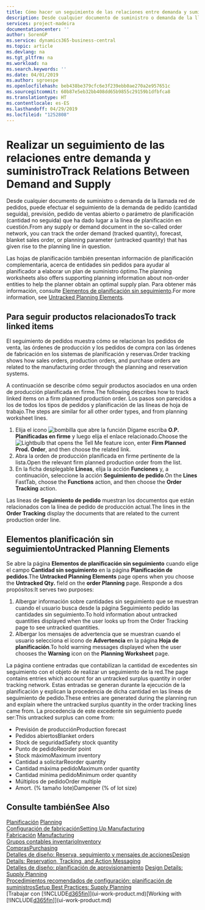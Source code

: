 ```yaml
---
title: Cómo hacer un seguimiento de las relaciones entre demanda y suministro | Documentos de Microsoft
description: Desde cualquier documento de suministro o demanda de la llamada red de pedidos, puede efectuar el seguimiento de la demanda de pedido (cantidad seguida), previsión, pedido de ventas abierto o parámetro de planificación (cantidad no seguida) que ha dado lugar a la línea de planificación en cuestión.
services: project-madeira
documentationcenter: ''
author: SorenGP
ms.service: dynamics365-business-central
ms.topic: article
ms.devlang: na
ms.tgt_pltfrm: na
ms.workload: na
ms.search.keywords: ''
ms.date: 04/01/2019
ms.author: sgroespe
ms.openlocfilehash: beb438be379cfc6e3f239ebb0ae270a2e957651c
ms.sourcegitcommit: 60b87e5eb32bb408dd65b9855c29159b1dfbfca8
ms.translationtype: HT
ms.contentlocale: es-ES
ms.lasthandoff: 04/29/2019
ms.locfileid: "1252808"
---
```

# <a name="track-relations-between-demand-and-supply"></a><span data-ttu-id="8b0d4-103">Realizar un seguimiento de las relaciones entre demanda y suministro</span><span class="sxs-lookup"><span data-stu-id="8b0d4-103">Track Relations Between Demand and Supply</span></span>
<span data-ttu-id="8b0d4-104">Desde cualquier documento de suministro o demanda de la llamada red de pedidos, puede efectuar el seguimiento de la demanda de pedido (cantidad seguida), previsión, pedido de ventas abierto o parámetro de planificación (cantidad no seguida) que ha dado lugar a la línea de planificación en cuestión.</span><span class="sxs-lookup"><span data-stu-id="8b0d4-104">From any supply or demand document in the so-called order network, you can track the order demand (tracked quantity), forecast, blanket sales order, or planning parameter (untracked quantity) that has given rise to the planning line in question.</span></span>

<span data-ttu-id="8b0d4-105">Las hojas de planificación también presentan información de planificación complementaria, acerca de entidades sin pedidos para ayudar al planificador a elaborar un plan de suministro óptimo.</span><span class="sxs-lookup"><span data-stu-id="8b0d4-105">The planning worksheets also offers supporting planning information about non-order entities to help the planner obtain an optimal supply plan.</span></span> <span data-ttu-id="8b0d4-106">Para obtener más información, consulte [Elementos de planificación sin seguimiento](production-how-track-demand-supply.md#untracked-planning-elements).</span><span class="sxs-lookup"><span data-stu-id="8b0d4-106">For more information, see [Untracked Planning Elements](production-how-track-demand-supply.md#untracked-planning-elements).</span></span>

## <a name="to-track-linked-items"></a><span data-ttu-id="8b0d4-107">Para seguir productos relacionados</span><span class="sxs-lookup"><span data-stu-id="8b0d4-107">To track linked items</span></span>
<span data-ttu-id="8b0d4-108">El seguimiento de pedidos muestra cómo se relacionan los pedidos de venta, las órdenes de producción y los pedidos de compra con las órdenes de fabricación en los sistemas de planificación y reservas.</span><span class="sxs-lookup"><span data-stu-id="8b0d4-108">Order tracking shows how sales orders, production orders, and purchase orders are related to the manufacturing order through the planning and reservation systems.</span></span>

<span data-ttu-id="8b0d4-109">A continuación se describe cómo seguir productos asociados en una orden de producción planificada en firme.</span><span class="sxs-lookup"><span data-stu-id="8b0d4-109">The following describes how to track linked items on a firm planned production order.</span></span> <span data-ttu-id="8b0d4-110">Los pasos son parecidos a los de todos los tipos de pedidos y planificación de las líneas de hoja de trabajo.</span><span class="sxs-lookup"><span data-stu-id="8b0d4-110">The steps are similar for all other order types, and from planning worksheet lines.</span></span>

1. <span data-ttu-id="8b0d4-111">Elija el icono ![bombilla que abre la función Dígame](media/ui-search/search_small.png "Dígame que desea hacer") escriba **O.P. Planificadas en firme** y luego elija el enlace relacionado.</span><span class="sxs-lookup"><span data-stu-id="8b0d4-111">Choose the ![Lightbulb that opens the Tell Me feature](media/ui-search/search_small.png "Tell me what you want to do") icon, enter **Firm Planned Prod. Order**, and then choose the related link.</span></span>
2. <span data-ttu-id="8b0d4-112">Abra la orden de producción planificada en firme pertinente de la lista.</span><span class="sxs-lookup"><span data-stu-id="8b0d4-112">Open the relevant firm planned production order from the list.</span></span>
3. <span data-ttu-id="8b0d4-113">En la ficha desplegable **Líneas**, elija la acción **Funciones** y, a continuación, seleccione la acción **Seguimiento de pedido**.</span><span class="sxs-lookup"><span data-stu-id="8b0d4-113">On the **Lines** FastTab, choose the **Functions** action, and then choose the **Order Tracking** action.</span></span>

<span data-ttu-id="8b0d4-114">Las líneas de **Seguimiento de pedido** muestran los documentos que están relacionados con la línea de pedido de producción actual.</span><span class="sxs-lookup"><span data-stu-id="8b0d4-114">The lines in the **Order Tracking** display the documents that are related to the current production order line.</span></span>

## <a name="untracked-planning-elements"></a><span data-ttu-id="8b0d4-115">Elementos planificación sin seguimiento</span><span class="sxs-lookup"><span data-stu-id="8b0d4-115">Untracked Planning Elements</span></span>
<span data-ttu-id="8b0d4-116">Se abre la página **Elementos de planificación sin seguimiento** cuando elige el campo **Cantidad sin seguimiento** en la página **Planificación de pedidos**.</span><span class="sxs-lookup"><span data-stu-id="8b0d4-116">The **Untracked Planning Elements** page opens when you choose the **Untracked Qty.** field on the **order Planning** page.</span></span> <span data-ttu-id="8b0d4-117">Responde a dos propósitos:</span><span class="sxs-lookup"><span data-stu-id="8b0d4-117">It serves two purposes:</span></span>

1. <span data-ttu-id="8b0d4-118">Albergar información sobre cantidades sin seguimiento que se muestran cuando el usuario busca desde la página Seguimiento pedido las cantidades sin seguimiento.</span><span class="sxs-lookup"><span data-stu-id="8b0d4-118">To hold information about untracked quantities displayed when the user looks up from the Order Tracking page to see untracked quantities.</span></span>
2. <span data-ttu-id="8b0d4-119">Albergar los mensajes de advertencia que se muestran cuando el usuario selecciona el icono de **Advertencia** en la página **Hoja de planificación**.</span><span class="sxs-lookup"><span data-stu-id="8b0d4-119">To hold warning messages displayed when the user chooses the **Warning** icon on the **Planning Worksheet** page.</span></span>

<span data-ttu-id="8b0d4-120">La página contiene entradas que contabilizan la cantidad de excedentes sin seguimiento con el objeto de realizar un seguimiento de la red.</span><span class="sxs-lookup"><span data-stu-id="8b0d4-120">The page contains entries which account for an untracked surplus quantity in order tracking network.</span></span> <span data-ttu-id="8b0d4-121">Estas entradas se generan durante la ejecución de la planificación y explican la procedencia de dicha cantidad en las líneas de seguimiento de pedido.</span><span class="sxs-lookup"><span data-stu-id="8b0d4-121">These entries are generated during the planning run and explain where the untracked surplus quantity in the order tracking lines came from.</span></span> <span data-ttu-id="8b0d4-122">La procedencia de este excedente sin seguimiento puede ser:</span><span class="sxs-lookup"><span data-stu-id="8b0d4-122">This untracked surplus can come from:</span></span>

- <span data-ttu-id="8b0d4-123">Previsión de producción</span><span class="sxs-lookup"><span data-stu-id="8b0d4-123">Production forecast</span></span>
- <span data-ttu-id="8b0d4-124">Pedidos abiertos</span><span class="sxs-lookup"><span data-stu-id="8b0d4-124">Blanket orders</span></span>
- <span data-ttu-id="8b0d4-125">Stock de seguridad</span><span class="sxs-lookup"><span data-stu-id="8b0d4-125">Safety stock quantity</span></span>
- <span data-ttu-id="8b0d4-126">Punto de pedido</span><span class="sxs-lookup"><span data-stu-id="8b0d4-126">Reorder point</span></span>
- <span data-ttu-id="8b0d4-127">Stock máximo</span><span class="sxs-lookup"><span data-stu-id="8b0d4-127">Maximum inventory</span></span>
- <span data-ttu-id="8b0d4-128">Cantidad a solicitar</span><span class="sxs-lookup"><span data-stu-id="8b0d4-128">Reorder quantity</span></span>
- <span data-ttu-id="8b0d4-129">Cantidad máxima pedido</span><span class="sxs-lookup"><span data-stu-id="8b0d4-129">Maximum order quantity</span></span>
- <span data-ttu-id="8b0d4-130">Cantidad mínima pedido</span><span class="sxs-lookup"><span data-stu-id="8b0d4-130">Minimum order quantity</span></span>
- <span data-ttu-id="8b0d4-131">Múltiplos de pedido</span><span class="sxs-lookup"><span data-stu-id="8b0d4-131">Order multiple</span></span>
- <span data-ttu-id="8b0d4-132">Amort. (% tamaño lote)</span><span class="sxs-lookup"><span data-stu-id="8b0d4-132">Dampener (% of lot size)</span></span>

## <a name="see-also"></a><span data-ttu-id="8b0d4-133">Consulte también</span><span class="sxs-lookup"><span data-stu-id="8b0d4-133">See Also</span></span>  
<span data-ttu-id="8b0d4-134">[Planificación](production-planning.md) </span><span class="sxs-lookup"><span data-stu-id="8b0d4-134">[Planning](production-planning.md) </span></span>  
[<span data-ttu-id="8b0d4-135">Configuración de fabricación</span><span class="sxs-lookup"><span data-stu-id="8b0d4-135">Setting Up Manufacturing</span></span>](production-configure-production-processes.md)  
<span data-ttu-id="8b0d4-136">[Fabricación](production-manage-manufacturing.md)  </span><span class="sxs-lookup"><span data-stu-id="8b0d4-136">[Manufacturing](production-manage-manufacturing.md)  </span></span>  
[<span data-ttu-id="8b0d4-137">Grupos contables inventario</span><span class="sxs-lookup"><span data-stu-id="8b0d4-137">Inventory</span></span>](inventory-manage-inventory.md)  
[<span data-ttu-id="8b0d4-138">Compras</span><span class="sxs-lookup"><span data-stu-id="8b0d4-138">Purchasing</span></span>](purchasing-manage-purchasing.md)  
[<span data-ttu-id="8b0d4-139">Detalles de diseño: Reserva, seguimiento y mensajes de acciones</span><span class="sxs-lookup"><span data-stu-id="8b0d4-139">Design Details: Reservation, Tracking, and Action Messaging</span></span>](design-details-reservation-order-tracking-and-action-messaging.md)  
<span data-ttu-id="8b0d4-140">[Detalles de diseño: planificación de aprovisionamiento](design-details-supply-planning.md) </span><span class="sxs-lookup"><span data-stu-id="8b0d4-140">[Design Details: Supply Planning](design-details-supply-planning.md) </span></span>  
[<span data-ttu-id="8b0d4-141">Procedimientos recomendados de configuración: planificación de suministros</span><span class="sxs-lookup"><span data-stu-id="8b0d4-141">Setup Best Practices: Supply Planning</span></span>](setup-best-practices-supply-planning.md)  
<span data-ttu-id="8b0d4-142">[Trabajar con [!INCLUDE[d365fin](includes/d365fin_md.md)]](ui-work-product.md)</span><span class="sxs-lookup"><span data-stu-id="8b0d4-142">[Working with [!INCLUDE[d365fin](includes/d365fin_md.md)]](ui-work-product.md)</span></span>
